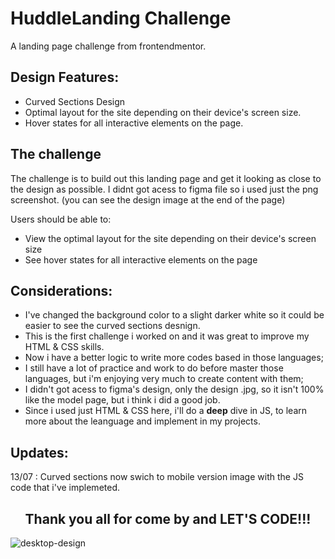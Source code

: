 # HuddleLanding Challenge
A landing page challenge from frontendmentor.

## Design Features:

- Curved Sections Design
- Optimal layout for the site depending on their device's screen size.
- Hover states for all interactive elements on the page.

## The challenge

The challenge is to build out this landing page and get it looking as close to the design as possible.
I didnt got acess to figma file so i used just the png screenshot. (you can see the design image at the end of the page)

Users should be able to: 

- View the optimal layout for the site depending on their device's screen size
- See hover states for all interactive elements on the page

## Considerations:
- I've changed the background color to a slight darker white so it could be easier to see the curved sections desnign.
- This is the first challenge i worked on and it was great to improve my HTML & CSS skills.
- Now i have a better logic to write more codes based in those languages;
- I still have a lot of practice and work to do before master those languages, but i'm enjoying very much to create content with them;
- I didn't got acess to figma's design, only the design .jpg, so it isn't 100% like the model page, but i think i did a good job.
- Since i used just HTML & CSS here, i'll do a **deep** dive in JS, to learn more about the leanguage and implement in my projects.

## Updates: 
13/07 : Curved sections now swich to mobile version image with the JS code that i've implemeted.

<div align ="center">

## Thank you all for come by and **LET'S CODE!!!**

</div>

![desktop-design](https://user-images.githubusercontent.com/108237172/179079938-146ad542-a3d3-40c1-8378-015c9ffaae8f.jpg)

